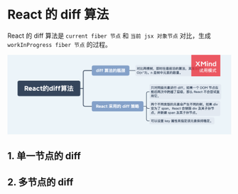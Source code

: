 # React 的 diff 算法

React 的 diff 算法是 `current fiber 节点` 和 `当前 jsx 对象节点` 对比，生成 `workInProgress fiber 节点` 的过程。

<img src="../../思维导图/React的diff算法.png">

## 1. 单一节点的 diff

## 2. 多节点的 diff
